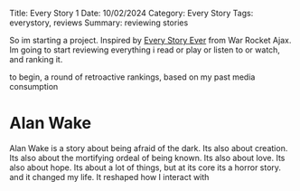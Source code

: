 Title: Every Story 1
Date: 10/02/2024
Category: Every Story
Tags: everystory, reviews
Summary: reviewing stories


So im starting a project. Inspired by [Every Story Ever](https://warrocketwiki.com/Every_Story_Ever) from War Rocket Ajax. Im going to start reviewing everything i read or play or listen to or watch, and ranking it.

to begin, a round of retroactive rankings, based on my past media consumption



# Alan Wake

Alan Wake is a story about being afraid of the dark. Its also about creation. Its also about the mortifying ordeal of being known. Its also about love. Its also about hope. Its about a lot of things, but at its core its a horror story. and it changed my life. It reshaped how I interact with 
